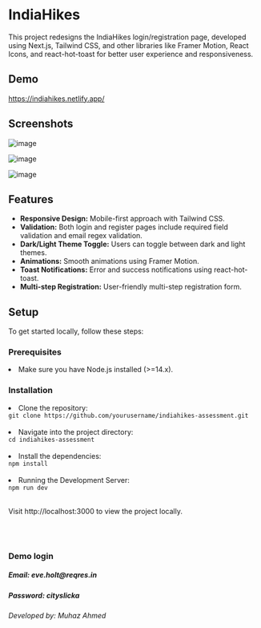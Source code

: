 # IndiaHikes

<p>This project redesigns the IndiaHikes login/registration page, developed using Next.js, Tailwind CSS, and other libraries like Framer Motion, React Icons, and react-hot-toast for better user experience and responsiveness.</p>

## Demo
https://indiahikes.netlify.app/

## Screenshots

![image](https://github.com/user-attachments/assets/2fec37ef-cbf6-4bce-b589-f2edc72fc104)

![image](https://github.com/user-attachments/assets/c67d9f66-8cf6-4bc1-af35-7111048fe3c9)

![image](https://github.com/user-attachments/assets/0faf3547-2b69-433b-a9ea-124a8fc0ac00)

## Features
<ul>
  <li><strong>Responsive Design:</strong> Mobile-first approach with Tailwind CSS.</li>
  <li><strong>Validation:</strong> Both login and register pages include required field validation and email regex validation.</li>
  <li><strong>Dark/Light Theme Toggle:</strong> Users can toggle between dark and light themes.</li>
  <li><strong>Animations:</strong> Smooth animations using Framer Motion.</li>
  <li><strong>Toast Notifications:</strong> Error and success notifications using react-hot-toast.</li>
  <li><strong>Multi-step Registration:</strong> User-friendly multi-step registration form.</li>
</ul>

## Setup
<p>To get started locally, follow these steps:</p>

### Prerequisites
  <li>Make sure you have Node.js installed (>=14.x).</li>

### Installation
<li>Clone the repository: </li>
<code>git clone https://github.com/yourusername/indiahikes-assessment.git</code><br></br>

<li>Navigate into the project directory: </li>
<code>cd indiahikes-assessment</code><br></br>

<li>Install the dependencies: </li>
<code>npm install</code><br></br>

<li>Running the Development Server: </li>
<code>npm run dev</code><br></br>

<p>Visit http://localhost:3000 to view the project locally.</p><br></br>

<h3>Demo login</h3>
<h5>Email: eve.holt@reqres.in<h5>
<h5>Password: cityslicka<h5>

<h6>Developed by: Muhaz Ahmed</h6>
